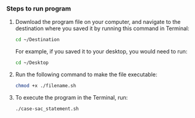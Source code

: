 ### Steps to run program

1. Download the program file on your computer, and navigate to the destination where you saved it by running this command in Terminal:

   ```bash
   cd ~/Destination
   ```
   For example, if you saved it to your desktop, you would need to run:
   ```bash
   cd ~/Desktop
   ```

2. Run the following command to make the file executable:

   ```bash
   chmod +x ./filename.sh
   ```

3. To execute the program in the Terminal, run:

   ```bash
   ./case-sac_statement.sh
   ```
